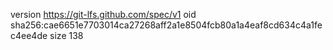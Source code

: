 version https://git-lfs.github.com/spec/v1
oid sha256:cae6651e7703014ca27268aff2a1e8504fcb80a1a4eaf8cd634c4a1fec4ee4de
size 138
